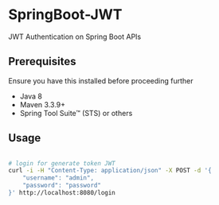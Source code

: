 # SpringBoot-JWT
JWT Authentication on Spring Boot APIs


## Prerequisites
Ensure you have this installed before proceeding further
- Java 8
- Maven 3.3.9+
- Spring Tool Suite™ (STS) or others

## Usage


```bash

# login for generate token JWT
curl -i -H "Content-Type: application/json" -X POST -d '{
    "username": "admin",
    "password": "password"
}' http://localhost:8080/login

```
